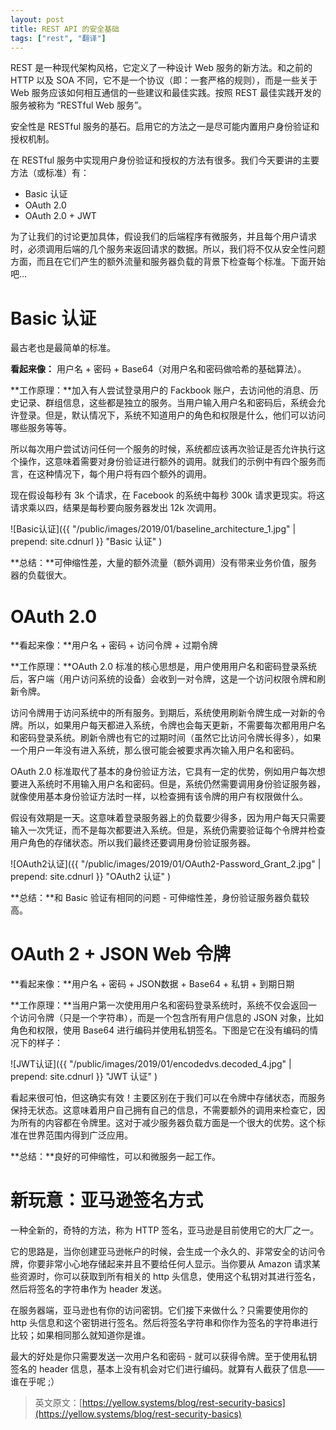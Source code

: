 ```yaml
---
layout: post
title: REST API 的安全基础
tags: ["rest", "翻译"]
---
```


REST 是一种现代架构风格，它定义了一种设计 Web 服务的新方法。和之前的 HTTP 以及 SOA 不同，它不是一个协议（即：一套严格的规则），而是一些关于 Web 服务应该如何相互通信的一些建议和最佳实践。按照 REST 最佳实践开发的服务被称为 “RESTful Web 服务”。

安全性是 RESTful 服务的基石。启用它的方法之一是尽可能内置用户身份验证和授权机制。

在 RESTful 服务中实现用户身份验证和授权的方法有很多。我们今天要讲的主要方法（或标准）有：

- Basic 认证
- OAuth 2.0
- OAuth 2.0 + JWT

为了让我们的讨论更加具体，假设我们的后端程序有微服务，并且每个用户请求时，必须调用后端的几个服务来返回请求的数据。所以，我们将不仅从安全性问题方面，而且在它们产生的额外流量和服务器负载的背景下检查每个标准。下面开始吧...

# Basic 认证

最古老也是最简单的标准。

**看起来像：** 用户名 + 密码 + Base64（对用户名和密码做哈希的基础算法）。

**工作原理：**加入有人尝试登录用户的 Fackbook 账户，去访问他的消息、历史记录、群组信息，这些都是独立的服务。当用户输入用户名和密码后，系统会允许登录。但是，默认情况下，系统不知道用户的角色和权限是什么，他们可以访问哪些服务等等。

所以每次用户尝试访问任何一个服务的时候，系统都应该再次验证是否允许执行这个操作，这意味着需要对身份验证进行额外的调用。就我们的示例中有四个服务而言，在这种情况下，每个用户将有四个额外的调用。

现在假设每秒有 3k 个请求，在 Facebook 的系统中每秒 300k 请求更现实。将这请求乘以四，结果是每秒要向服务器发出 12k 次调用。

![Basic认证]({{ "/public/images/2019/01/baseline_architecture_1.jpg" | prepend: site.cdnurl }} "Basic 认证" )

**总结：**可伸缩性差，大量的额外流量（额外调用）没有带来业务价值，服务器的负载很大。

# OAuth 2.0

**看起来像：**用户名 + 密码 + 访问令牌 + 过期令牌

**工作原理：**OAuth 2.0 标准的核心思想是，用户使用用户名和密码登录系统后，客户端（用户访问系统的设备）会收到一对令牌，这是一个访问权限令牌和刷新令牌。

访问令牌用于访问系统中的所有服务。到期后，系统使用刷新令牌生成一对新的令牌。所以，如果用户每天都进入系统，令牌也会每天更新，不需要每次都用用户名和密码登录系统。刷新令牌也有它的过期时间（虽然它比访问令牌长得多），如果一个用户一年没有进入系统，那么很可能会被要求再次输入用户名和密码。

OAuth 2.0 标准取代了基本的身份验证方法，它具有一定的优势，例如用户每次想要进入系统时不用输入用户名和密码。但是，系统仍然需要调用身份验证服务器，就像使用基本身份验证方法时一样，以检查拥有该令牌的用户有权限做什么。

假设有效期是一天。这意味着登录服务器上的负载要少得多，因为用户每天只需要输入一次凭证，而不是每次都要进入系统。但是，系统仍需要验证每个令牌并检查用户角色的存储状态。所以我们最终还要调用身份验证服务器。

![OAuth2认证]({{ "/public/images/2019/01/OAuth2-Password_Grant_2.jpg" | prepend: site.cdnurl }} "OAuth2 认证" )

**总结：**和 Basic 验证有相同的问题 - 可伸缩性差，身份验证服务器负载较高。

# OAuth 2 + JSON Web 令牌

**看起来像：**用户名 + 密码 + JSON数据 + Base64 + 私钥 + 到期日期

**工作原理：**当用户第一次使用用户名和密码登录系统时，系统不仅会返回一个访问令牌（只是一个字符串），而是一个包含所有用户信息的 JSON 对象，比如角色和权限，使用 Base64 进行编码并使用私钥签名。下图是它在没有编码的情况下的样子：

![JWT认证]({{ "/public/images/2019/01/encodedvs.decoded_4.jpg" | prepend: site.cdnurl }} "JWT 认证" )

看起来很可怕，但这确实有效！主要区别在于我们可以在令牌中存储状态，而服务保持无状态。这意味着用户自己拥有自己的信息，不需要额外的调用来检查它，因为所有的内容都在令牌里。这对于减少服务器负载方面是一个很大的优势。这个标准在世界范围内得到广泛应用。

**总结：**良好的可伸缩性，可以和微服务一起工作。

# 新玩意：亚马逊签名方式

一种全新的，奇特的方法，称为 HTTP 签名，亚马逊是目前使用它的大厂之一。

它的思路是，当你创建亚马逊帐户的时候，会生成一个永久的、非常安全的访问令牌，你要非常小心地存储起来并且不要给任何人显示。当你要从 Amazon 请求某些资源时，你可以获取到所有相关的 http 头信息，使用这个私钥对其进行签名，然后将签名的字符串作为 header 发送。

在服务器端，亚马逊也有你的访问密钥。它们接下来做什么？只需要使用你的 http 头信息和这个密钥进行签名。然后将签名字符串和你作为签名的字符串进行比较；如果相同那么就知道你是谁。

最大的好处是你只需要发送一次用户名和密码 - 就可以获得令牌。至于使用私钥签名的 header 信息，基本上没有机会对它们进行编码。就算有人截获了信息——谁在乎呢 ;）

> 英文原文：[https://yellow.systems/blog/rest-security-basics](https://yellow.systems/blog/rest-security-basics)